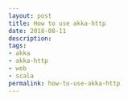 ```yaml
---
layout: post
title: How to use akka-http
date: 2018-08-11
description: 
tags:
- akka
- akka-http
- web
- scala
permalink: how-to-use-akka-http
---
```




